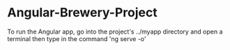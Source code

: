 # Angular-Brewery-Project
To run the Angular app, go into the project's ../myapp directory and open a terminal then type in the command 'ng serve -o'
